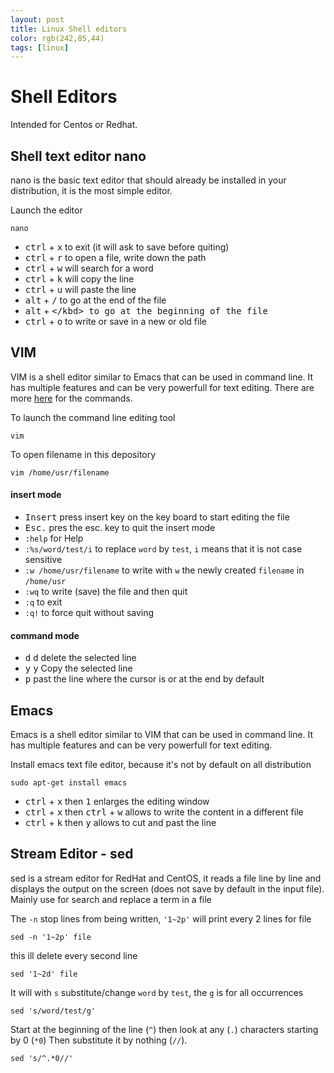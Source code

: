 ```yaml
---
layout: post
title: Linux Shell editors
color: rgb(242,85,44)
tags: [linux]
---
```


# Shell Editors

Intended for Centos or Redhat.

## Shell text editor nano
nano is the basic text editor that should already be installed in your distribution, it is the most simple editor.

Launch the editor

	nano 

- <kbd>ctrl</kbd> + <kbd>x</kbd> to exit (it will ask to save before quiting)
- <kbd>ctrl</kbd> + <kbd>r</kbd> to open a file, write down the path 
- <kbd>ctrl</kbd> + <kbd>w</kbd> will search for a word 
- <kbd>ctrl</kbd> + <kbd>k</kbd> will copy the line
- <kbd>ctrl</kbd> + <kbd>u</kbd> will paste the line
- <kbd>alt</kbd> + <kbd>/</kbd> to go at the end of the file
- <kbd>alt</kbd> + <kbd>\</kbd> to go at the beginning of the file
- <kbd>ctrl</kbd> + <kbd>o</kbd> to write or save in a new or old file 



## VIM
VIM is a shell editor similar to Emacs that can be used in command line. It has multiple features and can be very powerfull for text editing. There are more [here](http://www.radford.edu/~mhtay/CPSC120/VIM_Editor_Commands.htm) for the commands.

To launch the command line editing tool

	vim 

To open filename in this depository
	
	vim /home/usr/filename


#### insert mode

- <kbd>Insert</kbd> press insert key on the key board to start editing the file
- <kbd>Esc.</kbd> pres the esc. key to quit the insert mode
- `:help` for Help
- `:%s/word/test/i` to replace `word` by `test`, `i` means that it is not case sensitive
- `:w /home/usr/filename` to write with `w` the newly created `filename` in `/home/usr`
- `:wq` to write (save) the file and then quit
- `:q` to exit
- `:q!` to force quit without saving

#### command mode

- <kbd>d</kbd> <kbd>d</kbd> delete the selected line
- <kbd>y</kbd> <kbd>y</kbd> Copy the selected line
- <kbd>p</kbd> past the line where the cursor is or at the end by default


## Emacs
Emacs is a shell editor similar to VIM that can be used in command line. It has multiple features and can be very powerfull for text editing.

Install emacs text file editor, because it's not by default on all distribution

	sudo apt-get install emacs 

- <kbd>ctrl</kbd> + <kbd>x</kbd> then <kbd>1</kbd> enlarges the editing window
- <kbd>ctrl</kbd> + <kbd>x</kbd> then <kbd>ctrl</kbd> + <kbd>w</kbd> allows to write the content in a different file
- <kbd>ctrl</kbd> + <kbd>k</kbd> then <kbd>y</kbd> allows to cut and past the line

 
## Stream Editor - sed
sed is a stream editor for RedHat and CentOS, it reads a file line by line and displays the output on the screen (does not save by default in the input file). Mainly use for search and replace a term in a file

The `-n` stop lines from being written, `'1~2p'` will print every 2 lines for file

	sed -n '1~2p' file

this ill delete every second line

	sed '1~2d' file

It will with `s` substitute/change `word` by `test`, the `g` is for all occurrences

	sed 's/word/test/g'

Start at the beginning of the line (`^`) then look at any (`.`) characters starting by 0 (`*0`) Then substitute it by nothing (`//`).

	sed 's/^.*0//'
